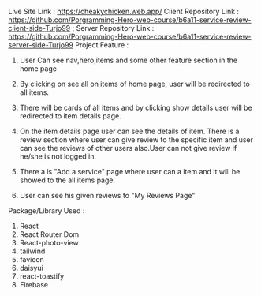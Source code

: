 Live Site Link : https://cheakychicken.web.app/
Client Repository Link : https://github.com/Porgramming-Hero-web-course/b6a11-service-review-client-side-Turjo99 ;
Server Repository Link : https://github.com/Porgramming-Hero-web-course/b6a11-service-review-server-side-Turjo99
Project Feature :

1. User Can see nav,hero,items and some other feature section in the home page
2. By clicking on see all on items of home page, user will be redirected to all items.
3. There will be cards of all items and by clicking show details user will be redirected to item details page.
4. On the item details page user can see the details of item. There is a review section where user can give review to the specific item and user can see the reviews of other users also.User can not give review if he/she is not logged in.

5. There a is "Add a service" page where user can a item and it will be showed to the all items page.

6. User can see his given reviews to "My Reviews Page"

Package/Library Used :

1. React
2. React Router Dom
3. React-photo-view
4. tailwind
5. favicon
6. daisyui
7. react-toastify
8. Firebase
